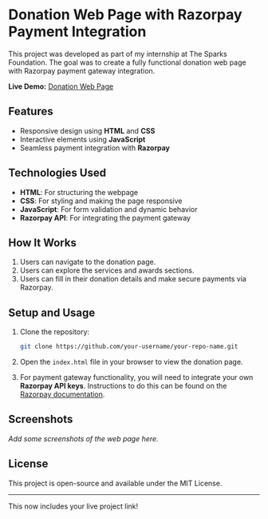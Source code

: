 # Donation Web Page with Razorpay Payment Integration

This project was developed as part of my internship at The Sparks Foundation. The goal was to create a fully functional donation web page with Razorpay payment gateway integration.

**Live Demo:** [Donation Web Page](https://yashjain0827.github.io/Sparks-Foundation/)

## Features

- Responsive design using **HTML** and **CSS**
- Interactive elements using **JavaScript**
- Seamless payment integration with **Razorpay**

## Technologies Used

- **HTML**: For structuring the webpage
- **CSS**: For styling and making the page responsive
- **JavaScript**: For form validation and dynamic behavior
- **Razorpay API**: For integrating the payment gateway

## How It Works

1. Users can navigate to the donation page.
2. Users can explore the services and awards sections.
3. Users can fill in their donation details and make secure payments via Razorpay.


## Setup and Usage

1. Clone the repository:
   ```bash
   git clone https://github.com/your-username/your-repo-name.git
   ```
2. Open the `index.html` file in your browser to view the donation page.

3. For payment gateway functionality, you will need to integrate your own **Razorpay API keys**. Instructions to do this can be found on the [Razorpay documentation](https://razorpay.com/docs/).

## Screenshots

_Add some screenshots of the web page here._

## License

This project is open-source and available under the MIT License.

---

This now includes your live project link!
